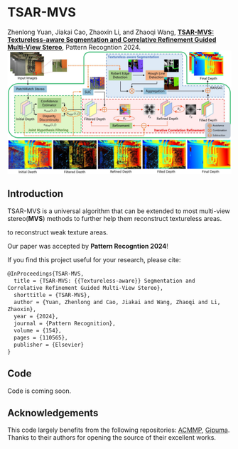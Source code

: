 # TSAR-MVS

Zhenlong Yuan, Jiakai Cao, Zhaoxin Li, and Zhaoqi Wang, [**TSAR-MVS: Textureless-aware Segmentation and Correlative Refinement Guided Multi-View Stereo**](https://arxiv.org/pdf/2308.09990), Pattern Recogntion 2024.
![](images/TSAR-MVS-pipeline.png)

## Introduction
TSAR-MVS is a universal algorithm that can be extended to most multi-view stereo(**MVS**) methods to further help them reconstruct textureless areas.

to reconstruct weak texture areas.

Our paper was accepted by **Pattern Recogntion 2024**!

If you find this project useful for your research, please cite:  

```
@InProceedings{TSAR-MVS,
  title = {TSAR-MVS: {{Textureless-aware}} Segmentation and Correlative Refinement Guided Multi-View Stereo},
  shorttitle = {TSAR-MVS},
  author = {Yuan, Zhenlong and Cao, Jiakai and Wang, Zhaoqi and Li, Zhaoxin},
  year = {2024},
  journal = {Pattern Recognition},
  volume = {154},
  pages = {110565},
  publisher = {Elsevier}
}
```
## Code
Code is coming soon.

## Acknowledgements

This code largely benefits from the following repositories: [ACMMP](https://github.com/GhiXu/ACMMP.git), [Gipuma](https://github.com/kysucix/gipuma). Thanks to their authors for opening the source of their excellent works.
